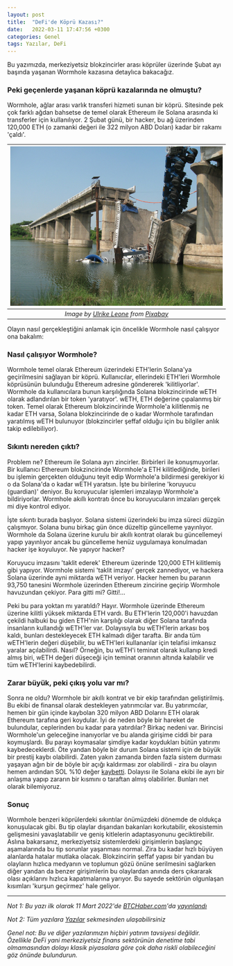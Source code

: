 ```yaml
---
layout: post
title:  "DeFi'de Köprü Kazası?"
date:   2022-03-11 17:47:56 +0300
categories: Genel
tags: Yazılar, DeFi
---
```


Bu yazımızda, merkeziyetsiz blokzincirler arası köprüler üzerinde Şubat ayı başında yaşanan Wormhole kazasına detaylıca bakacağız. 

### Peki geçenlerde yaşanan köprü kazalarında ne olmuştu?

Wormhole, ağlar arası varlık transferi hizmeti sunan bir köprü. Sitesinde pek çok farklı ağdan bahsetse de temel olarak Ethereum ile Solana arasında ki transferler için kullanılıyor. 2 Şubat günü, bir hacker, bu ağ üzerinden 120,000 ETH (o zamanki değeri ile 322 milyon ABD Doları) kadar bir rakamı 'çaldı'. 

| ![bridge_accident](/assets/bridge-312873_800.jpg)|
|:--:| 
| *Image by [Ulrike Leone](https://pixabay.com/users/ulleo-1834854/) from [Pixabay](https://pixabay.com/)*|

Olayın nasıl gerçekleştiğini anlamak için öncelikle Wormhole nasıl çalışıyor ona bakalım: 

### Nasıl çalışıyor Wormhole?

Wormhole temel olarak Ethereum üzerindeki ETH'lerin Solana'ya geçirilmesini sağlayan bir köprü. Kullanıcılar, ellerindeki ETH'leri Wormhole köprüsünün bulunduğu Ethereum adresine göndererek 'kilitliyorlar'. Wormhole da kullanıcılara bunun karşılığında Solana blokzincirinde wETH olarak adlandırılan bir token 'yaratıyor'. wETH, ETH değerine çıpalanmış bir token. Temel olarak Ethereum blokzincirinde Wormhole'a kilitlenmiş ne kadar ETH varsa, Solana blokzincirinde de o kadar Wormhole tarafından yaratılmış wETH bulunuyor (blokzincirler şeffaf olduğu için bu bilgiler anlık takip edilebiliyor). 

### Sıkıntı nereden çıktı?

Problem ne? Ethereum ile Solana ayrı zincirler. Birbirleri ile konuşmuyorlar. Bir kullanıcı Ethereum blokzincirinde Wormhole'a ETH kilitlediğinde, birileri bu işlemin gerçekten olduğunu teyit edip Wormhole'a bildirmesi gerekiyor ki o da Solana'da o kadar wETH yaratsın. İşte bu birilerine 'koruyucu (guardian)' deniyor. Bu koruyucular işlemleri imzalayıp Wormhole'a bildiriyorlar. Wormhole akıllı kontratı önce bu koruyucuların imzaları gerçek mi diye kontrol ediyor. 

İşte sıkıntı burada başlıyor. Solana sistemi üzerindeki bu imza süreci düzgün çalışmıyor. Solana bunu birkaç gün önce düzeltip güncelleme yayınlıyor. Wormhole da Solana üzerine kurulu bir akıllı kontrat olarak bu güncellemeyi yapıp yayınlıyor ancak bu güncelleme henüz uygulamaya konulmadan hacker işe koyuluyor. Ne yapıyor hacker?

Koruyucu imzasını 'taklit ederek' Ethereum üzerinde 120,000 ETH kilitlemiş gibi yapıyor. Wormhole sistemi 'taklit imzayı' gerçek zannediyor, ve hackera Solana üzerinde ayni miktarda wETH veriyor. Hacker hemen bu paranın 93,750 tanesini Wormhole üzerinden Ethereum zincirine geçirip Wormhole havuzundan çekiyor. Para gitti mi? Gitti!... 

Peki bu para yoktan mı yaratıldı? Hayır. Wormhole üzerinde Ethereum üzerine kilitli yüksek miktarda ETH vardı. Bu ETH'lerin 120,000'i havuzdan çekildi halbuki bu giden ETH'nin karşılığı olarak diğer Solana tarafında insanların kullandığı wETH'ler var. Dolayısıyla bu wETH'lerin arkası boş kaldı, bunları destekleyecek ETH kalmadı diğer tarafta. Bir anda tüm wETH'lerin değeri düşebilir, bu wETH'leri kullananlar için telafisi imkansız yaralar açılabilirdi. Nasıl?  Örneğin, bu wETH'i teminat olarak kullanıp kredi almış biri, wETH değeri düşeceği için teminat oranının altında kalabilir ve tüm wETH'lerini kaybedebilirdi.   

### Zarar büyük, peki çıkış yolu var mı?

Sonra ne oldu? Wormhole bir akıllı kontrat ve bir ekip tarafından geliştirilmiş. Bu ekibi de finansal olarak destekleyen yatırımcılar var. Bu yatırımcılar, hemen bir gün içinde kaybolan 320 milyon ABD Dolarını ETH olarak Ethereum tarafına geri koydular. İyi de neden böyle bir hareket de bulundular, ceplerinden bu kadar para yatırdılar? Birkaç nedeni var. Birincisi Wormhole'un geleceğine inanıyorlar ve bu alanda girişime ciddi bir para koymuşlardı. Bu parayı koymasalar şimdiye kadar koydukları bütün yatırımı kaybedeceklerdi. Öte yandan böyle bir durum Solana sistemi için de büyük bir prestij kaybı olabilirdi. Zaten yakın zamanda birden fazla sistem durması yaşayan ağın bir de böyle bir açığı kaldırması zor olabilirdi - zira bu olayın hemen ardından SOL %10 değer [kaybetti](https://www.coindesk.com/markets/2022/02/03/solanas-sol-tumbles-10-after-326m-wormhole-exploit/). Dolayısı ile Solana ekibi ile ayrı bir anlaşma yapıp zararın bir kısmını o taraftan almış olabilirler. Bunları net olarak bilemiyoruz. 

### Sonuç

Wormhole benzeri köprülerdeki sıkıntılar önümüzdeki dönemde de oldukça konuşulacak gibi. Bu tip olaylar dışarıdan bakanları korkutabilir, ekosistemin gelişmesini yavaşlatabilir ve geniş kitlelerin adaptasyonunu geciktirebilir. Aslına bakarsanız, merkeziyetsiz sistemlerdeki girişimlerin başlangıç aşamalarında bu tip sorunlar yaşanması normal. Zira bu kadar hızlı büyüyen alanlarda hatalar mutlaka olacak. Blokzincirin şeffaf yapısı bir yandan bu olayların hızlıca medyanın ve toplumun gözü önüne serilmesini sağlarken diğer yandan da benzer girişimlerin bu olaylardan anında ders çıkararak olası açıklarını hızlıca kapatmalarına yarıyor. Bu sayede sektörün olgunlaşan kısımları 'kurşun geçirmez' hale geliyor.


---

*Not 1: Bu yazı ilk olarak 11 Mart 2022'de [BTCHaber.com](https://www.btchaber.com/)'da [yayınlandı]()*

*Not 2: Tüm yazılara [Yazılar](/articles/) sekmesinden ulaşabilirsiniz*

*Genel not: Bu ve diğer yazılarımızın hiçbiri yatırım tavsiyesi değildir. Özellikle DeFi yani merkeziyetsiz finans sektörünün denetime tabi olmamasından dolayı klasik piyasalara göre çok daha riskli olabileceğini göz önünde bulundurun.*
